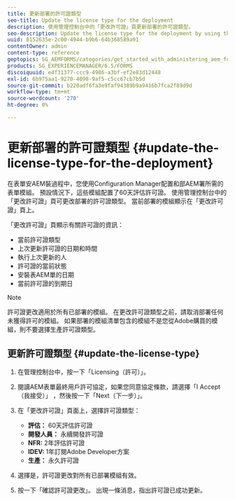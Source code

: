 ```yaml
---
title: 更新部署的許可證類型
seo-title: Update the license type for the deployment
description: 使用管理控制台中的「更改許可證」頁更新部署的許可證類型。
seo-description: Update the license type for the deployment by using the Change License page in administration console.
uuid: 0152635e-2c00-4944-b9b6-64b368589a91
contentOwner: admin
content-type: reference
geptopics: SG_AEMFORMS/categories/get_started_with_administering_aem_forms_on_jee
products: SG_EXPERIENCEMANAGER/6.5/FORMS
discoiquuid: e4f31377-ccc9-4986-a3bf-ef2e83d12448
exl-id: 6b975aa1-9270-4098-9af5-c5cc67cb7b5d
source-git-commit: b220adf6fa3e9faf94389b9a9416b7fca2f89d9d
workflow-type: tm+mt
source-wordcount: '270'
ht-degree: 0%

---
```


# 更新部署的許可證類型 {#update-the-license-type-for-the-deployment}

在表單安AEM裝過程中，您使用Configuration Manager配置和部AEM署所需的表單模組。 預設情況下，這些模組配置了60天評估許可證。 使用管理控制台中的「更改許可證」頁可更改部署的許可證類型。 當前部署的模組顯示在「更改許可證」頁上。

「更改許可證」頁顯示有關許可證的資訊：

* 當前許可證類型
* 上次更新許可證的日期和時間
* 執行上次更新的人
* 許可證的當前狀態
* 安裝表AEM單的日期
* 當前許可證的到期日

>[!NOTE]
>
>許可證更改適用於所有已部署的模組。 在更改許可證類型之前，請取消部署任何未獲得許可的模組。 如果部署的模組清單包含的模組不是您從Adobe購買的模組，則不要選擇生產許可證類型。

## 更新許可證類型 {#update-the-license-type}

1. 在管理控制台中，按一下「Licensing（許可）」。
1. 閱讀AEM表單最終用戶許可協定，如果您同意協定條款，請選擇「I Accept（我接受）」 ，然後按一下「Next（下一步）」。
1. 在「更改許可證」頁面上，選擇許可證類型：

   * **評估：** 60天評估許可證
   * **開發人員：** 永續開發許可證
   * **NFR:** 2年評估許可證
   * **IDEV:** 1年訂閱Adobe Developer方案
   * **生產：** 永久許可證

1. 選擇是，許可證更改對所有已部署模組有效。
1. 按一下「確認許可證更改」。 出現一條消息，指出許可證已成功更新。
